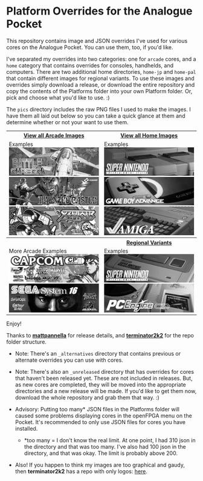 # Platform Overrides for the Analogue Pocket

This repository contains image and JSON overrides I've used for various cores on the Analogue Pocket. You can use them, too, if you'd like. 

I've separated my overrides into two categories: one for `arcade` cores, and a `home` category that contains overrides for consoles, handhelds, and computers. There are two additional home directories, `home-jp` and `home-pal` that contain different images for regional variants. To use these images and overrides simply download a release, or download the entire repository and copy the contents of the Platforms folder into your own Platform folder. Or, pick and choose what you'd like to use. :)

The `pics` directory includes the raw PNG files I used to make the images.  I have them all laid out below so you can take a quick glance at them and determine whether or not your want to use them.

<table>
<tr>
 <th><a href="/docs/image_overview_arcade.md">View all Arcade Images</a></th>
 <th><a href="/docs/image_overview_home.md">View all Home Images</a></th>
</tr>
<tr>
 <td>
   Examples
   <img src="/pics/arcade/garegga.png" />
   <img src="/pics/arcade/jtcastle.png" />
   <img src="/pics/arcade/xevious.png" />
 </td>
 <td>
   Examples
   <img src="/pics/home/snes.png" />
   <img src="/pics/home/gba.png" />
   <img src="/pics/home/amiga.png" />
 </td>
</tr>
<tr>
 <th></th>
 <th><a href="/docs/image_regional_variants.md">Regional Variants</a></th>
</tr>
<tr>
 <td>
   More Arcade Examples
   <img src="/pics/arcade/jtcps2.png" />
   <img src="/pics/arcade/jts16_c.png" />
 </td>
 <td>
   Examples
   <img src="/pics/home-pal/snes.png" />
   <img src="/pics/home-jp/pcecd.png" />
 </td>
</tr>
</table>

Enjoy!

Thanks to **<a href="https://github.com/mattpannella">mattpannella</a>** for release details, and **<a href="https://github.com/terminator2k2">terminator2k2</a>** for the repo folder structure.

- Note: There's an `_alternatives` directory that contains previous or alternate overrides you can use with cores.

- Note: There's also an `_unreleased` directory that has overrides for cores that haven't been released yet. These are not included in releases. But, as new cores are completed, they will be moved into the appropriate directories and a new release will be made. If you'd like to get them now, download the whole repository and grab them that way. :)

- Advisory: Putting too many* JSON files in the Platforms folder will caused some problems displaying cores in the openFPGA menu on the Pocket. It's recommended to only use JSON files for cores you have installed.


  - *too many = I don't know the real limit. At one point, I had 310 json in the directory and that was too many. I've also had 100 json in the directory, and that was okay. The limit is probably above 200.

- Also! If you happen to think my images are too graphical and gaudy, then **terminator2k2** has a repo with only logos: <a href="https://github.com/terminator2k2/Analogue-Pocket-Core-Art">here</a>.
